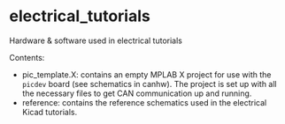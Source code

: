 # electrical_tutorials
Hardware &amp; software used in electrical tutorials

Contents:
* pic_template.X: contains an empty MPLAB X project for use with the `picdev` board (see schematics in canhw). The project is set up with all the necessary files to get CAN communication up and running.
* reference: contains the reference schematics used in the electrical Kicad tutorials.
